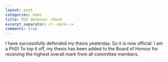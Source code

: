 ```yaml
---
layout: post
categories: news
title: PhD defense: check
excerpt_separator: <!--more-->
comments: true
---
```


I have successfully defended my thesis yesterday. So it is now official: I am a PhD!
To top it off, my thesis has been added to the Board of Honour for receiving the highest overall mark from all committee members.

